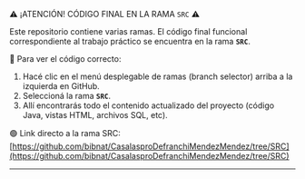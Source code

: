 ⚠️ ¡ATENCIÓN! CÓDIGO FINAL EN LA RAMA `SRC` ⚠️

Este repositorio contiene varias ramas. El código final funcional correspondiente al trabajo práctico se encuentra en la rama **`SRC`**.

🔁 Para ver el código correcto:

1. Hacé clic en el menú desplegable de ramas (branch selector) arriba a la izquierda en GitHub.
2. Seleccioná la rama **`SRC`**.
3. Allí encontrarás todo el contenido actualizado del proyecto (código Java, vistas HTML, archivos SQL, etc).

🟢 Link directo a la rama SRC: [https://github.com/bibnat/CasalasproDefranchiMendezMendez/tree/SRC](https://github.com/bibnat/CasalasproDefranchiMendezMendez/tree/SRC)

---
